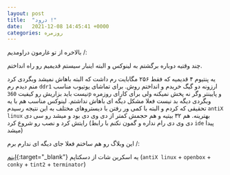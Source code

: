 ```yaml
---
layout: post
title:  "درود !"
date:   2021-12-08 14:45:41 +0000
categories: روزمره
---
```

بالاخره از تو غارمون دراومدیم /:

چند وقتیه دوباره برگشتم به لینوکس و البته اینبار سیستم قدیمیم رو راه انداختم.

یه پنتیوم ۴ قدیمیه که فقط ۲۵۶ مگابایت رم داشت که البته باهاش نمیشد وبگردی کرد منم دیدم رم `ddr1` ارزونه دو گیگ خریدم و انداختم روش. برای تماشای یوتیوب مناسب نیست باید بزاریش رو کیفیت `360p` و پایینتر وگر نه پخش نمیکنه ولی برای کارای روزمره وبگردی دیگه بد نیست فعلا مشکل دیگه ای باهاش نداشتم.
لینوکس مناسب هم با یه تحقیقی که کردم و البته با کمی ور رفتن با دیستروهای مختلف به این نتیجه رسیدم `antiX linux` بهترینه. هم ۳۲ بیتیه و هم حجمش کمتر از دی وی دی بود و میشد رو سی دی رایتش کرد و نصب رو شروع کرد (دی وی دی رام نداره و گمون نکنم با رابط `ide` پیدا میشد)

این وبلاگ رو هم ساختم فعلا جای دیگه ای ندارم برم /:

 [اینم](https://live.staticflickr.com/65535/51747100472_d9b54a791d_b.jpg){:target="_blank"} یه اسکرین شات از دسکتاپم
(`antiX linux` + `openbox` + `conky` + `tint2` + `terminator`)